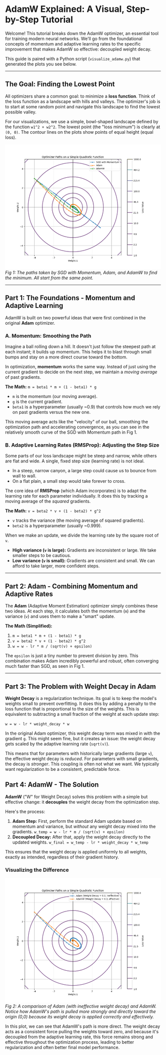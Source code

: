 # AdamW Explained: A Visual, Step-by-Step Tutorial

Welcome! This tutorial breaks down the AdamW optimizer, an essential tool for training modern neural networks. We'll go from the foundational concepts of momentum and adaptive learning rates to the specific improvement that makes AdamW so effective: decoupled weight decay.

This guide is paired with a Python script (`visualize_adamw.py`) that generated the plots you see below.

---

## The Goal: Finding the Lowest Point

All optimizers share a common goal: to minimize a **loss function**. Think of the loss function as a landscape with hills and valleys. The optimizer's job is to start at some random point and navigate this landscape to find the lowest possible valley.

For our visualizations, we use a simple, bowl-shaped landscape defined by the function `w1^2 + w2^2`. The lowest point (the "loss minimum") is clearly at `(0, 0)`. The contour lines on the plots show points of equal height (equal loss).

![Optimizer Comparison](images/optimizer_paths_comparison.png)
*Fig 1: The paths taken by SGD with Momentum, Adam, and AdamW to find the minimum. All start from the same point.*

---

## Part 1: The Foundations - Momentum and Adaptive Learning

AdamW is built on two powerful ideas that were first combined in the original **Adam** optimizer.

### A. Momentum: Smoothing the Path

Imagine a ball rolling down a hill. It doesn't just follow the steepest path at each instant; it builds up momentum. This helps it to blast through small bumps and stay on a more direct course toward the bottom.

In optimization, **momentum** works the same way. Instead of just using the current gradient to decide on the next step, we maintain a *moving average* of past gradients.

**The Math:**
`m = beta1 * m + (1 - beta1) * g`

- `m` is the momentum (our moving average).
- `g` is the current gradient.
- `beta1` is a hyperparameter (usually ~0.9) that controls how much we rely on past gradients versus the new one.

This moving average acts like the "velocity" of our ball, smoothing the optimization path and accelerating convergence, as you can see in the relatively smooth curve of the SGD with Momentum path in Fig 1.

### B. Adaptive Learning Rates (RMSProp): Adjusting the Step Size

Some parts of our loss landscape might be steep and narrow, while others are flat and wide. A single, fixed step size (learning rate) is not ideal.
- In a steep, narrow canyon, a large step could cause us to bounce from wall to wall.
- On a flat plain, a small step would take forever to cross.

The core idea of **RMSProp** (which Adam incorporates) is to adapt the learning rate for each parameter individually. It does this by tracking a moving average of the *squared* gradients.

**The Math:**
`v = beta2 * v + (1 - beta2) * g^2`

- `v` tracks the variance (the moving average of squared gradients).
- `beta2` is a hyperparameter (usually ~0.999).

When we make an update, we divide the learning rate by the square root of `v`.
- **High variance (`v` is large):** Gradients are inconsistent or large. We take smaller steps to be cautious.
- **Low variance (`v` is small):** Gradients are consistent and small. We can afford to take larger, more confident steps.

---

## Part 2: Adam - Combining Momentum and Adaptive Rates

The **Adam** (Adaptive Moment Estimation) optimizer simply combines these two ideas. At each step, it calculates both the momentum (`m`) and the variance (`v`) and uses them to make a "smart" update.

**The Math (Simplified):**
1. `m = beta1 * m + (1 - beta1) * g`
2. `v = beta2 * v + (1 - beta2) * g^2`
3. `w = w - lr * m / (sqrt(v) + epsilon)`

The `epsilon` is just a tiny number to prevent division by zero. This combination makes Adam incredibly powerful and robust, often converging much faster than SGD, as seen in Fig 1.

---

## Part 3: The Problem with Weight Decay in Adam

**Weight Decay** is a regularization technique. Its goal is to keep the model's weights small to prevent overfitting. It does this by adding a penalty to the loss function that is proportional to the size of the weights. This is equivalent to subtracting a small fraction of the weight at each update step:

`w = w - lr * weight_decay * w`

In the original Adam optimizer, this weight decay term was mixed in with the gradient `g`. This might seem fine, but it creates an issue: the weight decay gets scaled by the adaptive learning rate (`sqrt(v)`).

This means that for parameters with historically large gradients (large `v`), the effective weight decay is *reduced*. For parameters with small gradients, the decay is *stronger*. This coupling is often not what we want. We typically want regularization to be a consistent, predictable force.

## Part 4: AdamW - The Solution

**AdamW** ("W" for Weight Decay) solves this problem with a simple but effective change: it **decouples** the weight decay from the optimization step.

Here's the process:
1.  **Adam Step:** First, perform the standard Adam update based on momentum and variance, but *without* any weight decay mixed into the gradients.
    `w_temp = w - lr * m / (sqrt(v) + epsilon)`
2.  **Decoupled Decay:** After that, apply the weight decay directly to the updated weights.
    `w_final = w_temp - lr * weight_decay * w_temp`

This ensures that the weight decay is applied uniformly to all weights, exactly as intended, regardless of their gradient history.

### Visualizing the Difference

![Adam vs AdamW](images/adam_vs_adamw_weight_decay.png)
*Fig 2: A comparison of Adam (with ineffective weight decay) and AdamW. Notice how AdamW's path is pulled more strongly and directly toward the origin (0,0) because its weight decay is applied correctly and effectively.*

In this plot, we can see that AdamW's path is more direct. The weight decay acts as a consistent force pulling the weights toward zero, and because it's decoupled from the adaptive learning rate, this force remains strong and effective throughout the optimization process, leading to better regularization and often better final model performance.

